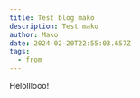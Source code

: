 ```yaml
---
title: Test blog mako
description: Test mako
author: Mako
date: 2024-02-20T22:55:03.657Z
tags:
  - from
---
```

H﻿elolllooo!